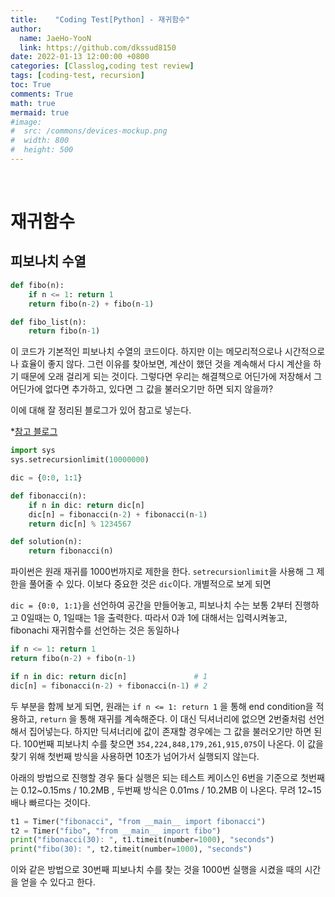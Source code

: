 ```yaml
---
title:    "Coding Test[Python] - 재귀함수"
author:
  name: JaeHo-YooN
  link: https://github.com/dkssud8150
date: 2022-01-13 12:00:00 +0800
categories: [Classlog,coding test review]
tags: [coding-test, recursion]
toc: True
comments: True
math: true
mermaid: true
#image:
#  src: /commons/devices-mockup.png
#  width: 800
#  height: 500
---
```


<br>

# 재귀함수






## 피보나치 수열

```python
def fibo(n):
    if n <= 1: return 1
    return fibo(n-2) + fibo(n-1)

def fibo_list(n):
    return fibo(n-1)
```

이 코드가 기본적인 피보나치 수열의 코드이다. 하지만 이는 메모리적으로나 시간적으로나 효율이 좋지 않다. 그런 이유를 찾아보면, 계산이 했던 것을 계속해서 다시 계산을 하기 때문에 오래 걸리게 되는 것이다. 그렇다면 우리는 해결책으로 어딘가에 저장해서 그 어딘가에 없다면 추가하고, 있다면 그 값을 불러오기만 하면 되지 않을까?

이에 대해 잘 정리된 블로그가 있어 참고로 넣는다.

*[참고 블로그](https://mong9data.tistory.com/22)

```python
import sys
sys.setrecursionlimit(10000000)

dic = {0:0, 1:1}

def fibonacci(n):
    if n in dic: return dic[n]
    dic[n] = fibonacci(n-2) + fibonacci(n-1)
    return dic[n] % 1234567

def solution(n):
    return fibonacci(n)
```

파이썬은 원래 재귀를 1000번까지로 제한을 한다. `setrecursionlimit`을 사용해 그 제한을 풀어줄 수 있다. 이보다 중요한 것은 `dic`이다. 개별적으로 보게 되면

`dic = {0:0, 1:1}`을 선언하여 공간을 만들어놓고, 피보나치 수는 보통 2부터 진행하고 0일때는 0, 1일때는 1을 출력한다. 따라서 0과 1에 대해서는 입력시켜놓고, fibonachi 재귀함수를 선언하는 것은 동일하나 

```python
if n <= 1: return 1
return fibo(n-2) + fibo(n-1)
```

```python
if n in dic: return dic[n]               # 1
dic[n] = fibonacci(n-2) + fibonacci(n-1) # 2
```

두 부분을 함께 보게 되면, 원래는 `if n <= 1: return 1` 을 통해 end condition을 적용하고, `return` 을 통해 재귀를 계속해준다. 이 대신 딕셔너리에 없으면 2번줄처럼 선언해서 집어넣는다. 하지만 딕셔너리에 값이 존재할 경우에는 그 값을 불러오기만 하면 된다. 100번째 피보나치 수를 찾으면 `354,224,848,179,261,915,075`이 나온다. 이 값을 찾기 위해 첫번째 방식을 사용하면 10초가 넘어가서 실행되지 않는다. 

아래의 방법으로 진행할 경우 둘다 실행은 되는 테스트 케이스인 6번을 기준으로 첫번째는 0.12~0.15ms / 10.2MB , 두번째 방식은 0.01ms / 10.2MB 이 나온다. 무려 12~15배나 빠르다는 것이다.

```python
t1 = Timer("fibonacci", "from __main__ import fibonacci")
t2 = Timer("fibo", "from __main__ import fibo")
print("fibonacci(30): ", t1.timeit(number=1000), "seconds")
print("fibo(30): ", t2.timeit(number=1000), "seconds")
```

이와 같은 방법으로 30번째 피보나치 수를 찾는 것을 1000번 실행을 시켰을 때의 시간을 얻을 수 있다고 한다. 